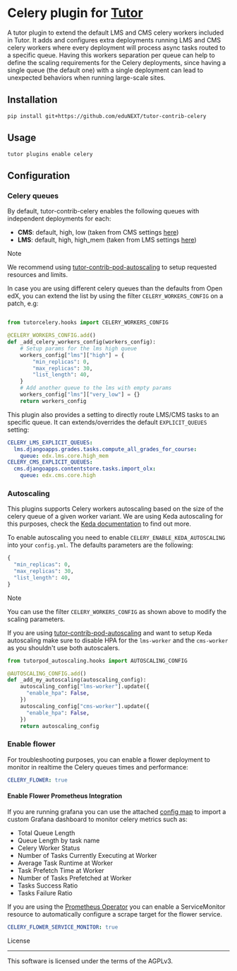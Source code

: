 # Celery plugin for [Tutor](https://docs.tutor.edly.io)

A tutor plugin to extend the default LMS and CMS celery workers included in Tutor.
It adds and configures extra deployments running LMS and CMS celery workers where
every deployment will process async tasks routed to a specific queue. Having this
workers separation per queue can help to define the scaling requirements for the Celery
deployments, since having a single queue (the default one) with a single deployment can
lead to unexpected behaviors when running large-scale sites.

## Installation

```shell
pip install git+https://github.com/eduNEXT/tutor-contrib-celery
```

## Usage

```shell
tutor plugins enable celery
```

## Configuration

### Celery queues

By default, tutor-contrib-celery enables the following queues with independent deployments
for each:

- **CMS**: default, high, low (taken from CMS settings [here](https://github.com/openedx/edx-platform/blob/open-release/redwood.master/cms/envs/common.py#L1578-L1582))
- **LMS**: default, high, high_mem (taken from LMS settings [here](https://github.com/openedx/edx-platform/blob/open-release/redwood.master/lms/envs/common.py#L2913-L2917))

> [!NOTE]
> We recommend using [tutor-contrib-pod-autoscaling](https://github.com/eduNEXT/tutor-contrib-pod-autoscaling)
> to setup requested resources and limits.

In case you are using different celery queues than the defaults from Open edX, you can
extend the list by using the filter `CELERY_WORKERS_CONFIG` on a patch, e.g:

```python

from tutorcelery.hooks import CELERY_WORKERS_CONFIG

@CELERY_WORKERS_CONFIG.add()
def _add_celery_workers_config(workers_config):
    # Setup params for the lms high queue
    workers_config["lms"]["high"] = {
        "min_replicas": 0,
        "max_replicas": 30,
        "list_length": 40,
    }
    # Add another queue to the lms with empty params
    workers_config["lms"]["very_low"] = {}
    return workers_config
```

This plugin also provides a setting to directly route LMS/CMS tasks to an specific queue. It can extends/overrides
the default `EXPLICIT_QUEUES` setting:

```yaml
CELERY_LMS_EXPLICIT_QUEUES:
  lms.djangoapps.grades.tasks.compute_all_grades_for_course:
    queue: edx.lms.core.high_mem
CELERY_CMS_EXPLICIT_QUEUES:
  cms.djangoapps.contentstore.tasks.import_olx:
    queue: edx.cms.core.high
```

### Autoscaling

This plugins supports Celery workers autoscaling based on the size of the celery queue of a given worker variant. We are using
Keda autoscaling for this purposes, check the [Keda documentation](https://keda.sh/docs) to find out more.

To enable autoscaling you need to enable `CELERY_ENABLE_KEDA_AUTOSCALING` into your `config.yml`. The defaults parameters are the following:

```python
{
  "min_replicas": 0,
  "max_replicas": 30,
  "list_length": 40,
}
```

> [!NOTE]
> You can use the filter `CELERY_WORKERS_CONFIG` as shown above to modify the scaling parameters.

If you are using [tutor-contrib-pod-autoscaling](https://github.com/eduNEXT/tutor-contrib-pod-autoscaling) and want to setup Keda autoscaling make sure to disable HPA for the `lms-worker` and the `cms-worker` as you shouldn't use both autoscalers.

```python
from tutorpod_autoscaling.hooks import AUTOSCALING_CONFIG

@AUTOSCALING_CONFIG.add()
def _add_my_autoscaling(autoscaling_config):
    autoscaling_config["lms-worker"].update({
      "enable_hpa": False,
    })
    autoscaling_config["cms-worker"].update({
      "enable_hpa": False,
    })
    return autoscaling_config
```

### Enable flower

For troubleshooting purposes, you can enable a flower deployment to monitor in realtime the Celery queues
times and performance:

```yaml
CELERY_FLOWER: true
```

#### Enable Flower Prometheus Integration

If you are running grafana you can use the attached [config map](resources/configmap.yaml) to import a custom Grafana dashboard to monitor
celery metrics such as:

- Total Queue Length
- Queue Length by task name
- Celery Worker Status
- Number of Tasks Currently Executing at Worker
- Average Task Runtime at Worker
- Task Prefetch Time at Worker
- Number of Tasks Prefetched at Worker
- Tasks Success Ratio
- Tasks Failure Ratio

If you are using the [Prometheus Operator](https://github.com/prometheus-operator/prometheus-operator) you can enable a ServiceMonitor resource to automatically configure a scrape target for the flower service.

```yaml
CELERY_FLOWER_SERVICE_MONITOR: true
```

License

---

This software is licensed under the terms of the AGPLv3.

